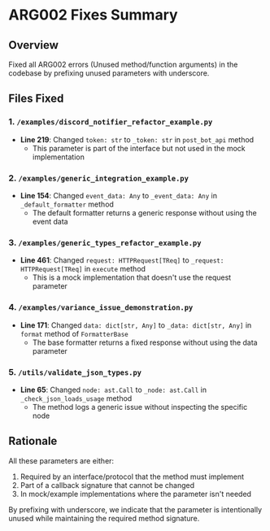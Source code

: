 # ARG002 Fixes Summary

## Overview
Fixed all ARG002 errors (Unused method/function arguments) in the codebase by prefixing unused parameters with underscore.

## Files Fixed

### 1. `/examples/discord_notifier_refactor_example.py`
- **Line 219**: Changed `token: str` to `_token: str` in `post_bot_api` method
  - This parameter is part of the interface but not used in the mock implementation

### 2. `/examples/generic_integration_example.py`
- **Line 154**: Changed `event_data: Any` to `_event_data: Any` in `_default_formatter` method
  - The default formatter returns a generic response without using the event data

### 3. `/examples/generic_types_refactor_example.py`
- **Line 461**: Changed `request: HTTPRequest[TReq]` to `_request: HTTPRequest[TReq]` in `execute` method
  - This is a mock implementation that doesn't use the request parameter

### 4. `/examples/variance_issue_demonstration.py`
- **Line 171**: Changed `data: dict[str, Any]` to `_data: dict[str, Any]` in `format` method of `FormatterBase`
  - The base formatter returns a fixed response without using the data parameter

### 5. `/utils/validate_json_types.py`
- **Line 65**: Changed `node: ast.Call` to `_node: ast.Call` in `_check_json_loads_usage` method
  - The method logs a generic issue without inspecting the specific node

## Rationale
All these parameters are either:
1. Required by an interface/protocol that the method must implement
2. Part of a callback signature that cannot be changed
3. In mock/example implementations where the parameter isn't needed

By prefixing with underscore, we indicate that the parameter is intentionally unused while maintaining the required method signature.